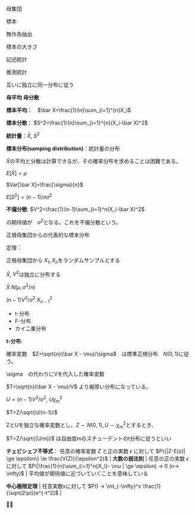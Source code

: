 


母集団

標本

無作為抽出

標本の大きさ

記述統計

推測統計

互いに独立に同一分布に従う

**母平均**
**母分散**

**標本平均**：　$\bar X=\frac{1}{n}\sum_{i=1}^{n}X_i$

**標本分散**： $S^2=\frac{1}{n}\sum_{i=1}^{n}(X_i-\bar X)^2$

**統計量**：$\bar X$, $S^2$


**標本分布(samping distribution)**：統計量の分布

$\bar X$の平均と分散は計算できるが、その確率分布を求めることは困難である。


$E[\bar X]=\mu$

$Var[\bar X]=\frac{\sigma}{n}$



$E[S^2]={(n-1)/n}\sigma^2$

**不偏分散**: $V^2=\frac{1}{n-1}\sum_{i=1}^n(X_i-\bar X)^2$

の期待値が　$\sigma^2$となる。これを不偏分散という。


正規母集団からの代表的な標本分布



定理：

正規母集団から
$X_1, X_n$をランダムサンプルとする

$\bar X$, $V^2$は独立に分布する

$\bar X ~ N(\mu, \sigma^2 / n)$

$(n-1)V^2/\sigma^2~ X^2_{n-1}$



- t-分布
- F-分布
- カイ二乗分布

**t-分布**:

確率変数　$Z=\sqrt{n}(\bar X - \mu)/\sigma$　は標準正規分布　$N(0,1)$に従う。

\sigma　の代わりにVを代入した確率変数

$T=\sqrt{n}(\bar X - \mu)/V$ より裾厚い分布になっている。

$U=(n-1)V^2/\sigma^2$, $U  \chi_m^2$

$T=Z/\sqrt{U/(n-1)}$

ZとUを独立な確率変数とし、$Z \sim N(0,1), U \sim \chi_m^2$とするとき、

$T=Z/\sqrt{(U/m)}$
は自由度mのスチューデントのt分布に従うといい



**チェビシェフ不等式**：
 任意の確率変数 $Z$ と正の実数 $\epsilon$ に対して $P\{|Z-E(z)| \ge \epsilon\} \le \frac{V(Z)}{\epsilon^2}$  |
**大数の弱法則** | 任意の正の実数 $\epsilon$ に対して $P(|\frac{1}{n}\sum_{i=1}^n{X_i}- \mu | \ge \epsilon) -> 0 (n-> \infty)$ | 平均値が期待値に近づいていくことを意味している

**中心極限定理** | 任意実数xに対して $P() -> \int_{-\infty}^x \frac{1}{\sqrt(2\pi)}e^{-t^2}$ |



